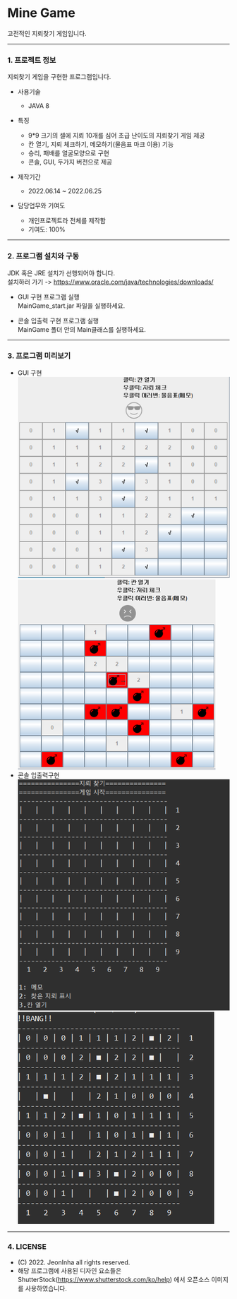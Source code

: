 # Mine Game
고전적인 지뢰찾기 게임입니다.
***
### 1. 프로젝트 정보
  지뢰찾기 게임을 구현한 프로그램입니다.
  
  - 사용기술
    - JAVA 8

  - 특징
    - 9*9 크기의 셀에 지뢰 10개를 심어 초급 난이도의 지뢰찾기 게임 제공
    - 칸 열기, 지뢰 체크하기, 메모하기(물음표 마크 이용) 기능
    - 승리, 패배를 얼굴모양으로 구현
    - 콘솔, GUI, 두가지 버전으로 제공
 
- 제작기간
  - 2022.06.14 ~ 2022.06.25

- 담당업무와 기여도
  - 개인프로젝트라 전체를 제작함
  - 기여도: 100%


***

### 2. 프로그램 설치와 구동

JDK 혹은 JRE 설치가 선행되어야 합니다.   
  설치하러 가기 -> https://www.oracle.com/java/technologies/downloads/   
  
- GUI 구현 프로그램 실행  
  MainGame_start.jar 파일을 실행하세요.
  
- 콘솔 입출력 구현 프로그램 실행  
  MainGame 폴더 안의 Main클래스를 실행하세요.


***

### 3. 프로그램 미리보기
- GUI 구현   
![poster](./img/1.PNG)   
![poster](./img/2.PNG)   
- 콘솔 입출력구현    
![poster](./img/3.PNG)    
![poster](./img/4.PNG)     


***

### 4. LICENSE
- (C) 2022. JeonInha all rights reserved.
- 해당 프로그램에 사용된 디자인 요소들은 ShutterStock(https://www.shutterstock.com/ko/help) 에서 오픈소스 이미지를 사용하였습니다.




